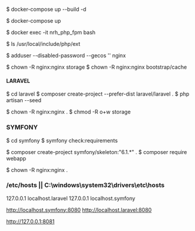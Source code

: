 $ docker-compose up --build -d

$ docker-compose up

$ docker exec -it nrh_php_fpm bash

$ ls /usr/local/include/php/ext

$ adduser --disabled-password --gecos '' nginx

$ chown -R nginx:nginx storage
$ chown -R nginx:nginx bootstrap/cache

#### LARAVEL

$ cd laravel
$ composer create-project --prefer-dist laravel/laravel .
$ php artisan --seed

$ chown -R nginx:nginx .
$ chmod -R o+w storage

### SYMFONY

$ cd symfony
$ symfony check:requirements

$ composer create-project symfony/skeleton:"6.1.*" .
$ composer require webapp


$ chown -R nginx:nginx .


### /etc/hosts || C:\windows\system32\drivers\etc\hosts

127.0.0.1  localhost.laravel
127.0.0.1  localhost.symfony

http://localhost.symfony:8080
http://localhost.laravel:8080

http://127.0.0.1:8081
